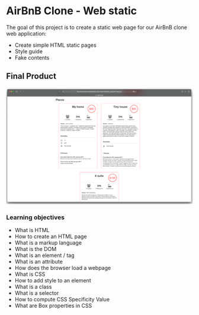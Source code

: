 # AirBnB Clone - Web static
The goal of this project is to create a static web page for our AirBnB clone web application:
- Create simple HTML static pages
- Style guide
- Fake contents

## Final Product
![web_static](images/web_static.png)

### Learning objectives
- What is HTML
- How to create an HTML page
- What is a markup language
- What is the DOM
- What is an element / tag
- What is an attribute
- How does the browser load a webpage
- What is CSS
- How to add style to an element
- What is a class
- What is a selector
- How to compute CSS Specificity Value
- What are Box properties in CSS